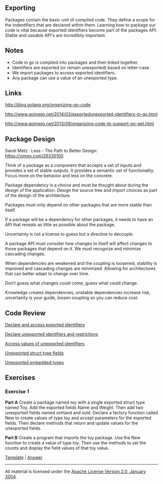 ## Exporting

Packages contain the basic unit of compiled code. They define a scope for the indentifiers that are declared within them. Learning how to package our code is vital because exported identifiers become part of the packages API. Stable and useable API's are incredibily important.

## Notes

* Code in go is complied into packages and then linked together.
* Identifiers are exported (or remain unexported) based on letter-case.
* We import packages to access exported identifiers.
* Any package can use a value of an unexported type.

## Links

http://blog.golang.org/organizing-go-code

http://www.goinggo.net/2014/03/exportedunexported-identifiers-in-go.html

http://www.goinggo.net/2013/08/organizing-code-to-support-go-get.html

##  Package Design

Sandi Metz : Less - The Path to Better Design:  
https://vimeo.com/26330100

Think of a package as a component that accepts a set of inputs and provides a set of stable outputs. It provides a semantic set of functionality. Focus more on the behavior and less on the concrete.

Package dependency is a choice and must be thought about during the design of the application. Design the source tree and import choices as part of the design of the architecture.

Packages must only depend on other packages that are more stable than itself.

If a package will be a dependency for other packages, it needs to have an API that reveals as little as possible about the package.

Uncertainty is not a license to guess but a directive to decouple.

A package API must consider how changes to itself will affect changes to those packages that depend on it. We must recognize and minimize cascading changes.

When dependencies are weakened and the coupling is loosened, stability is improved and cascading changes are minimized. Allowing for architectures that can better adapt to change over time.

Don’t guess what changes could come, guess what could change.

Knowledge creates dependencies, unstable dependencies increase risk, uncertainty is your guide, loosen coupling so you can reduce cost.

## Code Review

[Declare and access exported identifiers](example1/example1.go)

[Declare unexported identifiers and restrictions](example2/example2.go)

[Access values of unexported identifiers](example3/example3.go)

[Unexported struct type fields](example4/example4.go)

[Unexported embedded types](example5/example5.go)

## Exercises

### Exercise 1
**Part A** Create a package named toy with a single exported struct type named Toy. Add the exported fields Name and Weight. Then add two unexported fields named onHand and sold. Declare a factory function called New to create values of type toy and accept parameters for the exported fields. Then declare methods that return and update values for the unexported fields.

**Part B** Create a program that imports the toy package. Use the New function to create a value of type toy. Then use the methods to set the counts and display the field values of that toy value.

[Template](exercises/template1) | 
[Answer](exercises/exercise1)
___
All material is licensed under the [Apache License Version 2.0, January 2004](http://www.apache.org/licenses/LICENSE-2.0).
